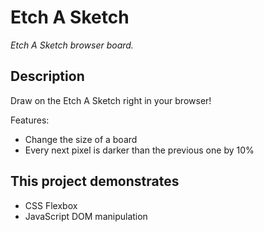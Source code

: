 # Etch A Sketch

_Etch A Sketch browser board._

## Description

Draw on the Etch A Sketch right in your browser!

Features:

- Change the size of a board
- Every next pixel is darker than the previous one by 10%

## This project demonstrates

- CSS Flexbox
- JavaScript DOM manipulation
